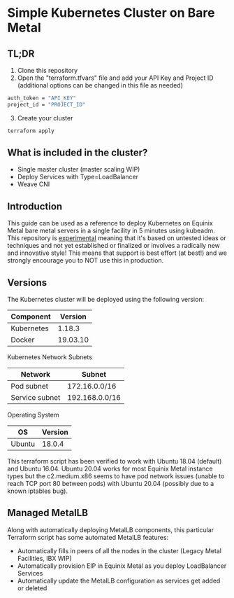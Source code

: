 Simple Kubernetes Cluster on Bare Metal
===========================

TL;DR
----

1. Clone this repository
2. Open the "terraform.tfvars" file and add your API Key and Project ID (additional options can be changed in this file as needed)
```sh
auth_token = "API_KEY"
project_id = "PROJECT_ID"
```
3. Create your cluster
```sh
terraform apply
```

What is included in the cluster?
----
- Single master cluster (master scaling WIP)
- Deploy Services with Type=LoadBalancer
- Weave CNI

Introduction
----
This guide can be used as a reference to deploy Kubernetes on Equinix Metal bare metal servers in a single facility in 5 minutes using kubeadm. This repository is [experimental](https://github.com/packethost/standards/blob/master/experimental-statement.md) meaning that it's based on untested ideas or techniques and not yet established or finalized or involves a radically new and innovative style! This means that support is best effort (at best!) and we strongly encourage you to NOT use this in production.

Versions
----
The Kubernetes cluster will be deployed using the following version:

| Component  | Version  |
| ---------- | -------  |
| Kubernetes | 1.18.3   |
| Docker     | 19.03.10 |

Kubernetes Network Subnets

| Network                  | Subnet           |
| ------------------------ | ---------------- |
| Pod subnet               | 172.16.0.0/16    |
| Service subnet           | 192.168.0.0/16   |

Operating System

| OS     | Version |
| ------ | ------- |
| Ubuntu | 18.0.4  |

This terraform script has been verified to work with Ubuntu 18.04 (default) and Ubuntu 16.04. Ubuntu 20.04 works for most Equinix Metal instance types but the c2.medium.x86 seems to have pod network issues (unable to reach TCP port 80 between pods) with Ubuntu 20.04 (possibly due to a known iptables bug).

Managed MetalLB
----
Along with automatically deploying MetalLB components, this particular Terraform script has some automated MetalLB features:
- Automatically fills in peers of all the nodes in the cluster (Legacy Metal Facilities, IBX WIP)
- Automatically provision EIP in Equinix Metal as you deploy LoadBalancer Services
- Automatically update the MetalLB configuration as services get added or deleted
